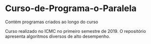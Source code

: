 # Curso-de-Programa-o-Paralela
Contém programas criados ao longo do curso

Curso realizado no ICMC no primeiro semestre de 2019. 
O repositório apresenta algoritmos diversos de alto desempenho.
